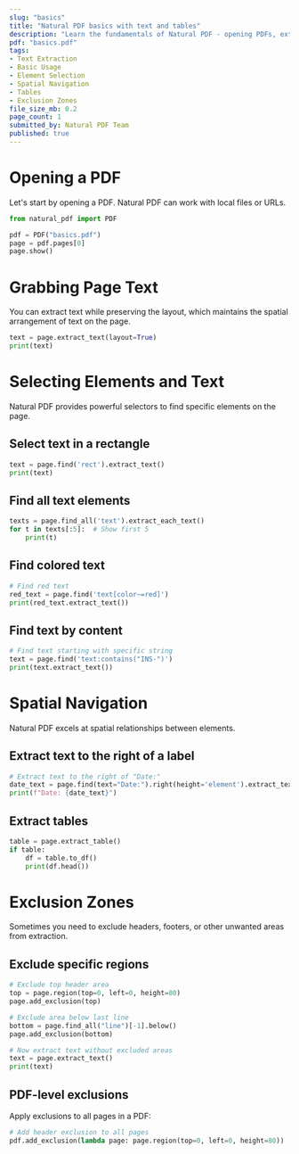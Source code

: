 ```yaml
---
slug: "basics"
title: "Natural PDF basics with text and tables"
description: "Learn the fundamentals of Natural PDF - opening PDFs, extracting text with layout preservation, selecting elements by criteria, spatial navigation, and managing exclusion zones. Perfect starting point for PDF data extraction."
pdf: "basics.pdf"
tags:
- Text Extraction
- Basic Usage
- Element Selection
- Spatial Navigation
- Tables
- Exclusion Zones
file_size_mb: 0.2
page_count: 1
submitted_by: Natural PDF Team
published: true
---
```


# Opening a PDF

Let's start by opening a PDF. Natural PDF can work with local files or URLs.

```python
from natural_pdf import PDF

pdf = PDF("basics.pdf")
page = pdf.pages[0]
page.show()
```

# Grabbing Page Text

You can extract text while preserving the layout, which maintains the spatial arrangement of text on the page.

```python
text = page.extract_text(layout=True)
print(text)
```

# Selecting Elements and Text

Natural PDF provides powerful selectors to find specific elements on the page.

## Select text in a rectangle

```python
text = page.find('rect').extract_text()
print(text)
```

## Find all text elements

```python
texts = page.find_all('text').extract_each_text()
for t in texts[:5]:  # Show first 5
    print(t)
```

## Find colored text

```python
# Find red text
red_text = page.find('text[color~=red]')
print(red_text.extract_text())
```

## Find text by content

```python
# Find text starting with specific string
text = page.find('text:contains("INS-")')
print(text.extract_text())
```

# Spatial Navigation

Natural PDF excels at spatial relationships between elements.

## Extract text to the right of a label

```python
# Extract text to the right of "Date:"
date_text = page.find(text="Date:").right(height='element').extract_text()
print(f"Date: {date_text}")
```

## Extract tables

```python
table = page.extract_table()
if table:
    df = table.to_df()
    print(df.head())
```

# Exclusion Zones

Sometimes you need to exclude headers, footers, or other unwanted areas from extraction.

## Exclude specific regions

```python
# Exclude top header area
top = page.region(top=0, left=0, height=80)
page.add_exclusion(top)

# Exclude area below last line
bottom = page.find_all("line")[-1].below()
page.add_exclusion(bottom)

# Now extract text without excluded areas
text = page.extract_text()
print(text)
```

## PDF-level exclusions

Apply exclusions to all pages in a PDF:

```python
# Add header exclusion to all pages
pdf.add_exclusion(lambda page: page.region(top=0, left=0, height=80))
```